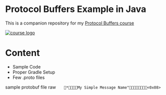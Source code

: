 # Protocol Buffers Example in Java

This is a companion repository for my [Protocol Buffers course](http://bit.ly/protocol-buffers-github)

[![course logo](https://i.imgur.com/8fFmWAV.png)](http://bit.ly/protocol-buffers-github)

# Content

- Sample Code
- Proper Gradle Setup
- Few .proto files

sample protobuf file raw
`	*My Simple Message Name"<0x08>`
